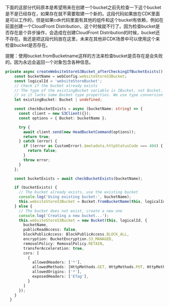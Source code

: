 下面的这部分代码原本是希望用来在创建一个bucket之前先检查一下这个bucket是不是已经存在，如果存在就不需要取建一个新的。这段代码如果放在CDK里面是可以工作的，但是如果cdk代码里面有其他的组件和这个bucket有依赖，例如在前面创建一个CloudFront Distribution，这个时候就不行了。因为检查bucket是否存在是个异步操作，会造成在创建CloudFront Distribution的时候，bucket还不存在。我还是把这段代码放在这里，未来在其他非CDK场景中可以使用这个来检查bucket是否存在。

提醒：使用bucket.fromBucketname这样的方法来检查bucket是否存在是会失败的。因为永远会返回一个对象包含各种信息。





```typescript
private async createWebsiteStoreS3Bucket_afterCheckingIfBucketExists() {
    const bucketName = webConfig.websiteStoreS3Bucket;
    const logicalId = 'websiteStoreBucket';
    // Check if the bucket already exists
    // The type of the existingBucket variable is IBucket, not Bucket. IBucket is a subset of the Bucket type, 
    // so it lacks some Bucket type properties. We use type conversion here with "as Bucket".
    let existingBucket: Bucket | undefined;

    const checkBucketExists = async (bucketName: string) => {
      const client = new S3Client({});
      const options = { Bucket: bucketName };

      try {
        await client.send(new HeadBucketCommand(options));
        return true;
      } catch (error) {
        if ((error as CustomError).$metadata.httpStatusCode === 404) {
          return false;
        }
        throw error;
      }
    };

    const bucketExists = await checkBucketExists(bucketName);

    if (bucketExists) {
      // The bucket already exists, use the existing bucket
      console.log('Using existing bucket:', bucketName);
      this.websiteStoreS3Bucket = Bucket.fromBucketName(this, logicalId, bucketName) as Bucket;
    } else {
      // The bucket does not exist, create a new one
      console.log('Creating a new bucket...');
      this.websiteStoreS3Bucket = new Bucket(this, logicalId, {
        bucketName,
        publicReadAccess: false,
        blockPublicAccess: BlockPublicAccess.BLOCK_ALL,
        encryption: BucketEncryption.S3_MANAGED,
        removalPolicy: RemovalPolicy.RETAIN,
        transferAcceleration: true,
        cors: [
          {
            allowedHeaders: ['*'],
            allowedMethods: [HttpMethods.GET, HttpMethods.PUT, HttpMethods.POST, HttpMethods.DELETE, HttpMethods.HEAD],
            allowedOrigins: ['*'],
            exposedHeaders: ['ETag'],
          }
        ]
      });
    }
  }
```

